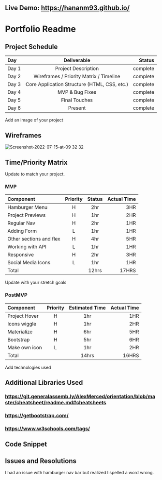 
## Live Demo: https://hananm93.github.io/

# Portfolio Readme

## Project Schedule

|  Day   |                 Deliverable                  |   Status   |
| :---   |                   :------:                   |       ---: |
| Day 1  | Project Description                          | complete   |
| Day 2  | Wireframes / Priority Matrix / Timeline      | complete   |
| Day 3  | Core Application Structure (HTML, CSS, etc.) | complete   |
| Day 4  | MVP & Bug Fixes                              | complete   | 
| Day 5  | Final Touches                                | complete   |
| Day 6  | Present                                      | complete   |

Add an image of your project

## Wireframes
![Screenshot-2022-07-15-at-09 32 32](https://user-images.githubusercontent.com/112597161/192940534-072acbfc-765f-40ad-8071-7832dee996b0.png)

## Time/Priority Matrix

Update to match your project.

### MVP

|  Component              | Priority  | Status   | Actual Time |
| :---                    |   :---:   | :---:    |   ---:      |
| Hamburger Menu          |     H     |  2hr     |    3HR      |
| Project Previews        |     H     |  1hr     |    2HR      |
| Regular Nav             |     H     |  2hr     |    1HR      |
| Adding Form             |     L     |  1hr     |    1HR      |
| Other sections and flex |     H     |  4hr     |    5HR      |
| Working with API        |     L     |  1hr     |    1HR      |
| Responsive              |     H     |  2hr     |    3HR      |
| Social Media Icons      |     L     |  1hr     |    1HR      |
| Total                   |           |  12hrs   |   17HRS     |

Update with your stretch goals
### PostMVP

|  Component            | Priority  | Estimated Time  | Actual Time |
| :---                  |   :---:   |     :---:       |        ---: |
| Project Hover         |     H     |      1hr        |    1HR      |
| Icons wiggle          |     H     |      1hr        |    2HR      |
| Materialize           |     H     |      6hr        |    5HR      |
| Bootstrap             |     H     |      5hr        |    6HR      |
| Make own icon         |     L     |      1hr        |    2HR      |
| Total                 |           |    14hrs        |   16HRS     |

Add technologies used 

## Additional Libraries Used
### https://git.generalassemb.ly/AlexMerced/orientation/blob/master/cheatsheet/readme.md#cheatsheets
### https://getbootstrap.com/
### https://www.w3schools.com/tags/

## Code Snippet

## Issues and Resolutions
I had an issue with hamburger nav bar but realized I spelled a word wrong. 
